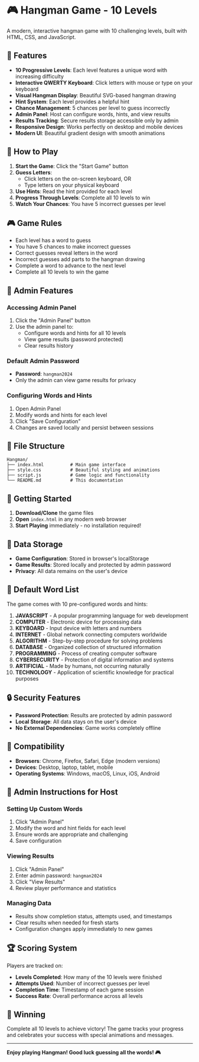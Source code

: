 # 🎮 Hangman Game - 10 Levels

A modern, interactive hangman game with 10 challenging levels, built with HTML, CSS, and JavaScript.

## 🌟 Features

- **10 Progressive Levels**: Each level features a unique word with increasing difficulty
- **Interactive QWERTY Keyboard**: Click letters with mouse or type on your keyboard
- **Visual Hangman Display**: Beautiful SVG-based hangman drawing
- **Hint System**: Each level provides a helpful hint
- **Chance Management**: 5 chances per level to guess incorrectly
- **Admin Panel**: Host can configure words, hints, and view results
- **Results Tracking**: Secure results storage accessible only by admin
- **Responsive Design**: Works perfectly on desktop and mobile devices
- **Modern UI**: Beautiful gradient design with smooth animations

## 🎯 How to Play

1. **Start the Game**: Click the "Start Game" button
2. **Guess Letters**: 
   - Click letters on the on-screen keyboard, OR
   - Type letters on your physical keyboard
3. **Use Hints**: Read the hint provided for each level
4. **Progress Through Levels**: Complete all 10 levels to win
5. **Watch Your Chances**: You have 5 incorrect guesses per level

## 🎮 Game Rules

- Each level has a word to guess
- You have 5 chances to make incorrect guesses
- Correct guesses reveal letters in the word
- Incorrect guesses add parts to the hangman drawing
- Complete a word to advance to the next level
- Complete all 10 levels to win the game

## 🔧 Admin Features

### Accessing Admin Panel
1. Click the "Admin Panel" button
2. Use the admin panel to:
   - Configure words and hints for all 10 levels
   - View game results (password protected)
   - Clear results history

### Default Admin Password
- **Password**: `hangman2024`
- Only the admin can view game results for privacy

### Configuring Words and Hints
1. Open Admin Panel
2. Modify words and hints for each level
3. Click "Save Configuration"
4. Changes are saved locally and persist between sessions

## 📁 File Structure

```
Hangman/
├── index.html          # Main game interface
├── style.css           # Beautiful styling and animations
├── script.js           # Game logic and functionality
└── README.md           # This documentation
```

## 🚀 Getting Started

1. **Download/Clone** the game files
2. **Open** `index.html` in any modern web browser
3. **Start Playing** immediately - no installation required!

## 💾 Data Storage

- **Game Configuration**: Stored in browser's localStorage
- **Game Results**: Stored locally and protected by admin password
- **Privacy**: All data remains on the user's device

## 🎨 Default Word List

The game comes with 10 pre-configured words and hints:

1. **JAVASCRIPT** - A popular programming language for web development
2. **COMPUTER** - Electronic device for processing data
3. **KEYBOARD** - Input device with letters and numbers
4. **INTERNET** - Global network connecting computers worldwide
5. **ALGORITHM** - Step-by-step procedure for solving problems
6. **DATABASE** - Organized collection of structured information
7. **PROGRAMMING** - Process of creating computer software
8. **CYBERSECURITY** - Protection of digital information and systems
9. **ARTIFICIAL** - Made by humans, not occurring naturally
10. **TECHNOLOGY** - Application of scientific knowledge for practical purposes

## 🔒 Security Features

- **Password Protection**: Results are protected by admin password
- **Local Storage**: All data stays on the user's device
- **No External Dependencies**: Game works completely offline

## 📱 Compatibility

- **Browsers**: Chrome, Firefox, Safari, Edge (modern versions)
- **Devices**: Desktop, laptop, tablet, mobile
- **Operating Systems**: Windows, macOS, Linux, iOS, Android

## 🎯 Admin Instructions for Host

### Setting Up Custom Words
1. Click "Admin Panel"
2. Modify the word and hint fields for each level
3. Ensure words are appropriate and challenging
4. Save configuration

### Viewing Results
1. Click "Admin Panel"
2. Enter admin password: `hangman2024`
3. Click "View Results"
4. Review player performance and statistics

### Managing Data
- Results show completion status, attempts used, and timestamps
- Clear results when needed for fresh starts
- Configuration changes apply immediately to new games

## 🏆 Scoring System

Players are tracked on:
- **Levels Completed**: How many of the 10 levels were finished
- **Attempts Used**: Number of incorrect guesses per level
- **Completion Time**: Timestamp of each game session
- **Success Rate**: Overall performance across all levels

## 🎉 Winning

Complete all 10 levels to achieve victory! The game tracks your progress and celebrates your success with special animations and messages.

---

**Enjoy playing Hangman! Good luck guessing all the words! 🎮** 